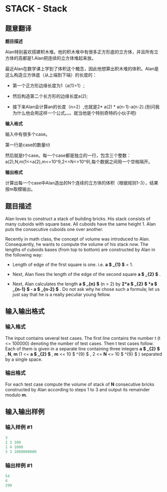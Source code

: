 # STACK - Stack

## 题意翻译

**题目描述**

Alan特别喜欢搭建积木堆。他的积木堆中有很多正方形底的立方体，并且所有立方体的高都是1.Alan把连续的立方体堆起来放。

最近Alan在数学课上学到了体积这个概念，因此他想算出积木堆的体积。Alan是这么构造立方体底（从上端到下端）的长度的：

- 第一个正方形边缘长度为1（a(1)=1）;

- 然后构造第二个长方形的边缘长度a(2);

- 接下来Alan会计算an的长度（n>2）,也就是2* a(2) * a(n-1)-a(n-2).(别问我为什么他会用这样一个公式。。。就当他是个特别奇特的小伙子吧)

**输入格式**

输入中有很多个case。

第一行是case的数量t(t

然后就是t个case。每一个case都是独立的一行，包含三个整数：a(2),N,m(1<=a(2),m<=10^9,2<=N<=10^9),每个数据之间用一个空格隔开。

**输出格式**

计算出每一个case中Alan造出的N个连续的立方体的体积（根据规则1-3），结果按m取模输出。

## 题目描述

Alan loves to construct a stack of building bricks. His stack consists of many cuboids with square base. All cuboids have the same height 1. Alan puts the consecutive cuboids one over another.

Recently in math class, the concept of volume was introduced to Alan. Consequently, he wants to compute the volume of his stack now. The lengths of cuboids bases (from top to bottom) are constructed by Alan in the following way:

- Length of edge of the first square is one. i.e. **a $ _{1} $** = 1.

- Next, Alan fixes the length of the edge of the second square **a $ _{2} $** .

- Next, Alan calculates the length **a $ _{n} $** (n > 2) by **2\*a $ _{2} $ \*a $ _{n-1} $ - a $ _{n-2} $** . Do not ask why he chose such a formula; let us just say that he is a really peculiar young fellow.

## 输入输出格式

### 输入格式

The input contains several test cases. The first line contains the number t (t <= 100000) denoting the number of test cases. Then t test cases follow. Each of them is given in a separate line containing three integers **a $ _{2} $** , **N**, **m** (1 <= **a $ _{2} $** , **m** <= 10 $ ^{9} $ , 2 <= **N** <= 10 $ ^{9} $ ) separated by a single space.

### 输出格式

For each test case compute the volume of stack of **N** consecutive bricks constructed by Alan according to steps 1 to 3 and output its remainder modulo **m**.

## 输入输出样例

### 输入样例 #1

```cpp
3
2 3 100
1 4 1000
3 3 1000000000
```


### 输出样例 #1

```cpp
54
4
299
```



